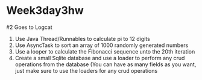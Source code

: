 # Week3day3hw
#2 Goes to Logcat
1. Use Java Thread/Runnables to calculate pi to 12 digits
2. Use AsyncTask to sort an array of 1000 randomly generated numbers
3. Use a looper to calculate the Fibonacci sequence unto the 20th iteration
4. Create a small Sqlite database and use a loader to perform any crud operations from the database (You can have as many fields as you want, just make sure to use the loaders for any crud operations
	
